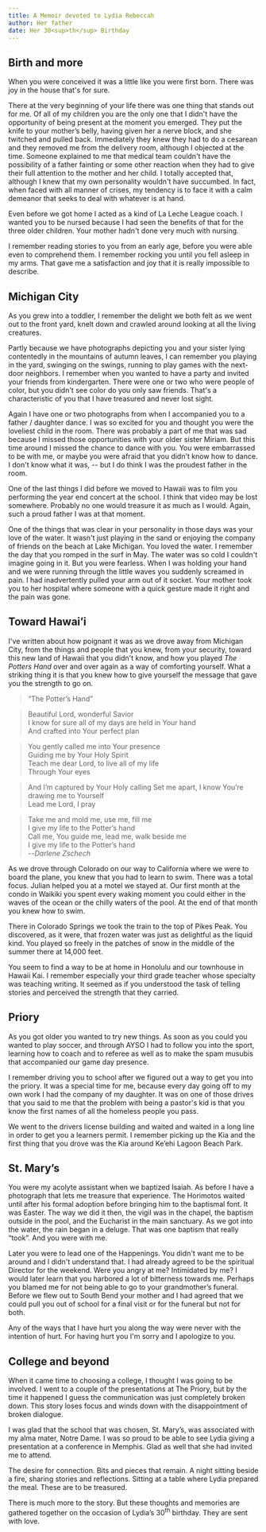 ```yaml
---
title: A Memoir devoted to Lydia Rebeccah
author: Her father
date: Her 30<sup>th</sup> Birthday
---
```


## Birth and more
When you were conceived it was a little like you were first born. There was joy in the house that's for sure.

There at the very beginning of your life there was one thing that stands out for me. Of all of my children you are the only one that I didn't have the opportunity of being present at the moment you emerged. They put the knife to your mother’s belly, having given her a nerve block, and she twitched and pulled back. Immediately they knew they had to do a cesarean and they removed me from the delivery room, although I objected at the time. Someone explained to me that medical team couldn't have the possibility of a father fainting or some other reaction when they had to give their full attention to the mother and her child. I totally accepted that, although I knew that my own personality wouldn't have succumbed. In fact, when faced with all manner of crises, my tendency is to face it with a calm demeanor that seeks to deal with whatever is at hand.

Even before we got home I acted as a kind of La Leche League coach. I wanted you to be nursed because I had seen the benefits of that for the three older children. Your mother hadn't done very much with nursing.

I remember reading stories to you from an early age, before you were able even to comprehend them. I remember rocking you until you fell asleep in my arms. That gave me a satisfaction and joy that it is really impossible to describe.

## Michigan City
As you grew into a toddler, I remember the delight we both felt as we went out to the front yard, knelt down and crawled around looking at all the living creatures.

Partly because we have photographs depicting you and your sister lying contentedly in the mountains of autumn leaves, I can remember you playing in the yard, swinging on the swings, running to play games with the next-door neighbors. I remember when you wanted to have a party and invited your friends from kindergarten. There were one or two who were people of color, but you didn't see color do you only saw friends. That's a characteristic of you that I have treasured and never lost sight.

Again I have one or two photographs from when I accompanied you to a father / daughter dance. I was so excited for you and thought you were the loveliest child in the room. There was probably a part of me that was sad because I missed those opportunities with your older sister Miriam. But this time around I missed the chance to dance with you. You were embarrassed to be with me, or maybe you were afraid that you didn't know how to dance. I don't know what it was, -- but I do think I was the proudest father in the room.

One of the last things I did before we moved to Hawaii was to film you performing the year end concert at the school. I think that video may be lost somewhere. Probably no one would treasure it as much as I would. Again, such a proud father I was at that moment.

One of the things that was clear in your personality in those days was your love of the water. It wasn't just playing in the sand or enjoying the company of friends on the beach at Lake Michigan. You loved the water. I remember the day that you romped in the surf in May. The water was so cold I couldn't imagine going in it. But you were fearless. When I was holding your hand and we were running through the little waves you suddenly screamed in pain. I had inadvertently pulled your arm out of it socket. Your mother took you to her hospital where someone with a quick gesture made it right and the pain was gone.

## Toward Hawai’i
I've written about how poignant it was as we drove away from Michigan City, from the things and people that you knew, from your security, toward this new land of Hawaii that you didn't know, and how you played *The Potters Hand* over and over again as a way of comforting yourself. What a striking thing it is that you knew how to give yourself the message that gave you the strength to go on.

> “The Potter’s Hand”

>Beautiful Lord, wonderful Savior  
I know for sure all of my days are held in Your hand  
And crafted into Your perfect plan

> You gently called me into Your presence  
Guiding me by Your Holy Spirit  
Teach me dear Lord, to live all of my life  
Through Your eyes

> And I’m captured by Your Holy calling
Set me apart, I know You’re drawing me to Yourself  
Lead me Lord, I pray

> Take me and mold me, use me, fill me  
I give my life to the Potter’s hand  
Call me, You guide me, lead me, walk beside me  
I give my life to the Potter’s hand  
--<cite>Darlene Zschech</cite>

As we drove through Colorado on our way to California where we were to board the plane, you knew that you had to learn to swim. There was a total focus. Julian helped you at a motel we stayed at. Our first month at the condo in Waikiki you spent every waking moment you could either in the waves of the ocean or the chilly waters of the pool. At the end of that month you knew how to swim.

There in Colorado Springs we took the train to the top of Pikes Peak. You discovered, as it were, that frozen water was just as delightful as the liquid kind. You played so freely in the patches of snow in the middle of the summer there at 14,000 feet.

You seem to find a way to be at home in Honolulu and our townhouse in Hawaii Kai. I remember especially your third grade teacher whose specialty was teaching writing. It seemed as if you understood the task of telling stories and perceived the strength that they carried.

## Priory
As you got older you wanted to try new things. As soon as you could you wanted to play soccer, and through AYSO I had to follow you into the sport, learning how to coach and to referee as well as to make the spam musubis that accompanied our game day presence.

I remember driving you to school after we figured out a way to get you into the priory. It was a special time for me, because every day going off to my own work I had the company of my daughter. It was on one of those drives that you said to me that the problem with being a pastor's kid is that you know the first names of all the homeless people you pass.

We went to the drivers license building and waited and waited in a long line in order to get you a learners permit. I remember picking up the Kia and the first thing that you drove was the Kia around Ke’ehi Lagoon Beach Park.

## St. Mary’s
You were my acolyte assistant when we baptized Isaiah. As before I have a photograph that lets me treasure that experience. The Horimotos waited until after his formal adoption before bringing him to the baptismal font. It was Easter. The way we did it then, the vigil was in the chapel, the baptism outside in the pool, and the Eucharist in the main sanctuary. As we got into the water, the rain began in a deluge. That was one baptism that really “took”. And you were with me.

Later you were to lead one of the Happenings. You didn't want me to be around and I didn't understand that. I had already agreed to be the spiritual Director for the weekend. Were you angry at me? Intimidated by me? I would later learn that you harbored a lot of bitterness towards me. Perhaps you blamed me for not being able to go to your grandmother’s funeral. Before we flew out to South Bend your mother and I had agreed that we could pull you out of school for a final visit or for the funeral but not for both. 

Any of the ways that I have hurt you along the way were never with the intention of hurt. For having hurt you I'm sorry and I apologize to you.

## College and beyond
When it came time to choosing a college, I thought I was going to be involved. I went to a couple of the presentations at The Priory, but by the time it happened I guess the communication was just completely broken down. This story loses focus and winds down with the disappointment of broken dialogue.

I was glad that the school that was chosen, St. Mary’s, was associated with my alma mater, Notre Dame. I was so proud to be able to see Lydia giving a presentation at a conference in Memphis. Glad as well that she had invited me to attend.

The desire for connection. Bits and pieces that remain. A night sitting beside a fire, sharing stories and reflections. Sitting at a table where Lydia prepared the meal. These are to be treasured.

There is much more to the story. But these thoughts and memories are gathered together on the occasion of Lydia’s 30<sup>th</sup> birthday. They are sent with love.
